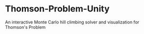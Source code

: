 # Thomson-Problem-Unity
An interactive Monte Carlo hill climbing solver and visualization for Thomson's Problem
